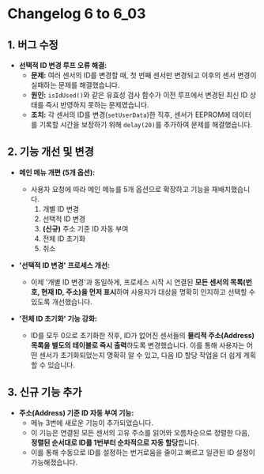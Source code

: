 # Changelog 6 to 6_03

## 1. 버그 수정

- **선택적 ID 변경 루프 오류 해결:**
  - **문제:** 여러 센서의 ID를 변경할 때, 첫 번째 센서만 변경되고 이후의 센서 변경이 실패하는 문제를 해결했습니다.
  - **원인:** `isIdUsed()`와 같은 유효성 검사 함수가 이전 루프에서 변경된 최신 ID 상태를 즉시 반영하지 못하는 문제였습니다.
  - **조치:** 각 센서의 ID를 변경(`setUserData`)한 직후, 센서가 EEPROM에 데이터를 기록할 시간을 보장하기 위해 `delay(20)`를 추가하여 문제를 해결했습니다.

## 2. 기능 개선 및 변경

- **메인 메뉴 개편 (5개 옵션):**
  - 사용자 요청에 따라 메인 메뉴를 5개 옵션으로 확장하고 기능을 재배치했습니다.
    1.  개별 ID 변경
    2.  선택적 ID 변경
    3.  **(신규)** 주소 기준 ID 자동 부여
    4.  전체 ID 초기화
    5.  취소

- **'선택적 ID 변경' 프로세스 개선:**
  - 이제 '개별 ID 변경'과 동일하게, 프로세스 시작 시 연결된 **모든 센서의 목록(번호, 현재 ID, 주소)을 먼저 표시**하여 사용자가 대상을 명확히 인지하고 선택할 수 있도록 개선했습니다.

- **'전체 ID 초기화' 기능 강화:**
  - ID를 모두 0으로 초기화한 직후, ID가 없어진 센서들의 **물리적 주소(Address) 목록을 별도의 테이블로 즉시 출력**하도록 변경했습니다. 이를 통해 사용자는 어떤 센서가 초기화되었는지 명확히 알 수 있고, 다음 ID 할당 작업을 더 쉽게 계획할 수 있습니다.

## 3. 신규 기능 추가

- **주소(Address) 기준 ID 자동 부여 기능:**
  - 메뉴 3번에 새로운 기능이 추가되었습니다.
  - 이 기능은 연결된 모든 센서의 고유 주소를 읽어와 오름차순으로 정렬한 다음, **정렬된 순서대로 ID를 1번부터 순차적으로 자동 할당**합니다.
  - 이를 통해 수동으로 ID를 설정하는 번거로움을 줄이고 빠르고 일관된 ID 설정이 가능해졌습니다.
